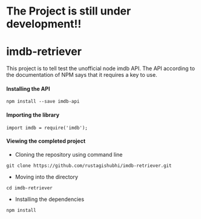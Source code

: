 # The Project is still under development!!
# imdb-retriever
This project is to tell test the unofficial node imdb API. The API according to the documentation of NPM says that it requires a key to use.

#### Installing the API
```
npm install --save imdb-api
```
#### Importing the library
```
import imdb = require('imdb');
```

#### Viewing the completed project
* Cloning the repository using command line
```
git clone https://github.com/rustagishubhi/imdb-retriever.git
```
* Moving into the directory
```
cd imdb-retriever
```
* Installing the dependencies
```
npm install
```
